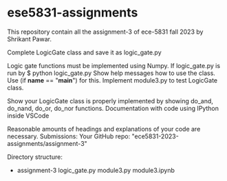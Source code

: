 # ese5831-assignments

This repository contain all the assignment-3 of ece-5831 fall 2023 by Shrikant Pawar.

Complete LogicGate class and save it as logic_gate.py

Logic gate functions must be implemented using Numpy.
If logic_gate.py is run by 
$ python logic_gate.py
Show help messages how to use the class. Use (if __name__ == "__main__") for this.
Implement module3.py to test LogicGate class.

Show your LogicGate class is properly implemented by showing do_and, do_nand, do_or, do_nor functions.
Documentation with code using IPython inside VSCode

Reasonable amounts of headings and explanations of your code are necessary.
Submissions: Your GitHub repo: "ece5831-2023-assignments/assignment-3"

Directory structure:
+ assignment-3
logic_gate.py
module3.py
module3.ipynb
